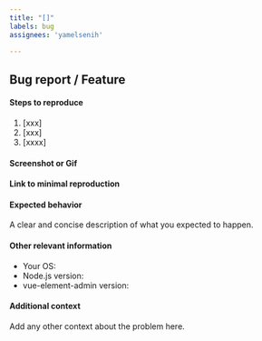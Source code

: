 ```yaml
---
title: "[]"
labels: bug
assignees: 'yamelsenih'

---
```

<!--
    Note: In order to better solve your problem, please refer to the template to provide complete information, accurately describe the problem, and the incomplete information issue will be closed.
-->
## Bug report / Feature

#### Steps to reproduce

1. [xxx]
2. [xxx]
3. [xxxx]

#### Screenshot or Gif


#### Link to minimal reproduction

<!--
Please only use Codepen, JSFiddle, CodeSandbox or a github repo
-->

#### Expected behavior
A clear and concise description of what you expected to happen.

#### Other relevant information
- Your OS:
- Node.js version:
- vue-element-admin version:

#### Additional context
Add any other context about the problem here.
